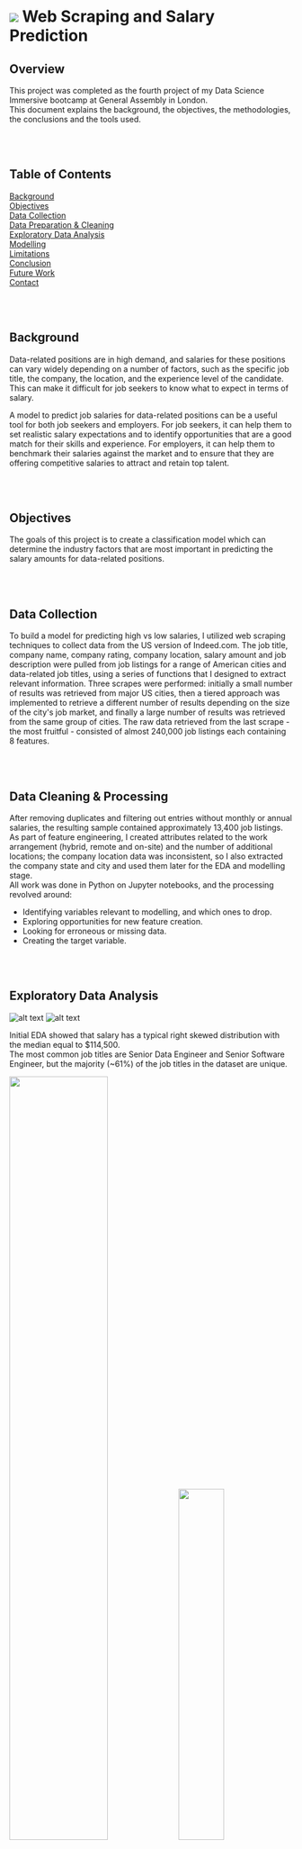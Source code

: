 # ![](https://ga-dash.s3.amazonaws.com/production/assets/logo-9f88ae6c9c3871690e33280fcf557f33.png) Web Scraping and Salary Prediction



## Overview

This project was completed as the fourth project of my Data Science Immersive bootcamp at General Assembly in London.  
This document explains the background, the objectives, the methodologies, the conclusions and the tools used.  

<br/><br/>



## Table of Contents

[Background](#Background)  
[Objectives](#Objectives)  
[Data Collection](#Data-Collection)  
[Data Preparation & Cleaning](#Data-Preparation-&-Cleaning)  
[Exploratory Data Analysis](#Exploratory-Data-Analysis)  
[Modelling](#Modelling)  
[Limitations](#Limitations)  
[Conclusion](#Conclusion)  
[Future Work](#Future-Work)  
[Contact](#Contact)  


<br/><br/>

## Background

Data-related positions are in high demand, and salaries for these positions can vary widely depending on a number of factors, such as the specific job title, the company, the location, and the experience level of the candidate. This can make it difficult for job seekers to know what to expect in terms of salary.  

A model to predict job salaries for data-related positions can be a useful tool for both job seekers and employers. For job seekers, it can help them to set realistic salary expectations and to identify opportunities that are a good match for their skills and experience. For employers, it can help them to benchmark their salaries against the market and to ensure that they are offering competitive salaries to attract and retain top talent.  

<br/><br/>

## Objectives

The goals of this project is to create a classification model which can determine the industry factors that are most important in predicting the salary amounts for data-related positions.

<br/><br/>


## Data Collection

To build a model for predicting high vs low salaries, I utilized web scraping techniques to collect data from the US version of Indeed.com.
The job title, company name, company rating, company location, salary amount and job description were pulled from job listings for a range of American cities and data-related job titles, using a series of functions that I designed to extract relevant information.
Three scrapes were performed: initially a small number of results was retrieved from major US cities, then a tiered approach was implemented to retrieve a different number of results depending on the size of the city's job market, and finally a large number of results was retrieved from the same group of cities.
The raw data retrieved from the last scrape - the most fruitful - consisted of almost 240,000 job listings each containing 8 features.  

<br/><br/>


## Data Cleaning & Processing

After removing duplicates and filtering out entries without monthly or annual salaries, the resulting sample contained approximately 13,400 job listings.  
As part of feature engineering, I created attributes related to the work arrangement (hybrid, remote and on-site) and the number of additional locations; the company location data was inconsistent, so I also extracted the company state and city and used them later for the EDA and modelling stage.  
All work was done in Python on Jupyter notebooks, and the processing revolved around:

* Identifying variables relevant to modelling, and which ones to drop.
* Exploring opportunities for new feature creation.
* Looking for erroneous or missing data.
* Creating the target variable.  

<br/><br/>


## Exploratory Data Analysis
  
  
![alt text](./images/01_heatmap_01.png "Heatmap of correlations between continuous variables")
![alt text](./images/04_boxplot_01.png "Box plots of continuous variables")

Initial EDA showed that salary has a typical right skewed distribution with the median equal to $114,500.  
The most common job titles are Senior Data Engineer and Senior Software Engineer, but the majority (~61%) of the job titles in the dataset are unique.  
  
<p float="left">
  <img src="./images/06_total_month.png" width="59%" />
  <img src="./images/07_total_day.png" width="40%" />
</p>

  ![alt text](./images/08_total_hour.png "Average Flights per Hour")

Leadership positions with the highest median salary (equal to $225,000) are those containing the word head, which are also the rarest, while those related to manager show the lowest median salary (equal to $107,500) which is less than the median salary for all roles.  
The black dotted line represents the median salary for all roles in the main dataset, which is equal to $114,500.  

<p float="left">
  <img src="./images/10_rel_delay_month.png" width="59%" />
  <img src="./images/12_rel_delay_day.png" width="40%" />
</p>

  ![alt text](./images/14_rel_delay_hour.png "Flight Delays by Hour - Relative")

The cities with the most job listings are New York City, Denver and Austin, and those with the highest median salary are Overland Park (KS), Santa Clara (CA) and Mountain View (CA), which are also the only ones exceeding $150,000.  




The states with the most job listings are New York, California and Colorado, and those with the highest median salary are Delaware, New York, Kansas and California.  


 

On-site listings are the most frequent in the dataset while hybrid listings are the smallest subset; remote positions have the highest mean and median salary while hybrid ones have the lowest.  

<br/><br/>


## Modelling

I defined the project as a classification problem using the median salary as the splitting point: the baseline accuracy was therefore 0.50, reflecting a perfectly balanced class distribution.  
I defined four sets of models based on different predictors, each with three models to run: Logistic Regression, Decision Tree with GridSearchCV and Random Forest with GridSearchCV.  

The first set of models only used the company state as a factor in predicting whether a job listing had a low salary (defined as below the median salary of all jobs) or a high salary (above the median). Among these models the best were the Logistic Regression and the Decision Tree which achieved a CV score of 0.5693.  

In the second set of models I incorporated additional features, using a set of functions designed to extract information from the job title. The work arrangement was also added on the assumption that, unless explicitly stated, the position was on-site.
Among the three models implemented, the best was the Random Forest which achieved a CV score of 0.7486, a significant improvement compared to previous models that were based only on location.  

Instead of using a limited set of functions to extract information, I enhanced the initial models by implementing NLP (Natural Language Processing) techniques. Specifically, I used CountVectorizer on the third set and TfidfVectorizer on the fourth and final set of models to extract features from the job title.  

In the third set of models Random Forest achieved the highest CV score of 0.8318, once again a significant improvement compared to the previous models that used a defined number of features.  
In the last set of models Random Forest achieved a CV score of 0.8386, the highest among all models.  
Both sets observed similar results and performed significantly better than the previous one, and the best model was the Random Forest in the fourth set with a considerable improvement (+0.34) over the baseline of 0.50.  








![alt text](./images/27_GBC_features.png "Gradient Boosting Classifier - Most Important Features")

<br/><br/>


## Limitations

The main limitations to this project come from the original operational dataset: it contains some apparently contradictory features for which very little information is available.  
Another limitation of the dataset is that it did not include any information about the actual delay time, but we could only infer the flight status.  
Additional work could be aimed at matching every flight with the relative apron spot and gate in the terminal building: this could help in performing a geospatial analysis to improve efficiency of airport facilities.  


<br/><br/>

## Conclusion

The nature of this project was primarily exploratory, so no hypothesis were made about which factor could have the greatest impact on a delayed flight.  

The final parameters tuning using GridSearchCV gave an accuracy score of 0.7973 and a CV score of 0.7805: however the model was overfitting and biased towards the majority class, which showed a good precision score and a very good recall score. The average precision score and the bad recall score for the minority class confirmed the unbalanced behaviour of the model.  

The time of the flight and the baggage weight seem to be the most important factors in a delay, which was partly reflected in the previous EDA.  


<br/><br/>

## Future Work

To further improve the current work, the following steps should be taken:
* Feature Engineering, with the creation of additional features such as aircraft size category and aircraft typology.
* Imputing values where missing, to avoid the removal of entire observations.
* Removing outliers, after further analysis and due diligence of the plausible values.
* Splitting the dataset between arriving and departing flights, examining whether the accuracy and the effectiveness of the model could be enhanced.
* Employing XGBoost and additional classifiers, checking the effects on the model's performance.  


<br/><br/>

## Contact
Interested in discussing my project further?  
Please feel free to contact me on [LinkedIn](https://www.linkedin.com/in/fedfioravanti/).  


<br/><br/>












## Business Case Overview

You're working as a data scientist for a contracting firm that's rapidly expanding. Now that they have their most valuable employee (you!), they need to leverage data to win more contracts. Your firm offers technology and scientific solutions and wants to be competitive in the hiring market. Your principal wants you to

   - determine the industry factors that are most important in predicting the salary amounts for these data.

To limit the scope, your principal has suggested that you *focus on data-related job postings*, e.g. data scientist, data analyst, research scientist, business intelligence, and any others you might think of. You may also want to decrease the scope by *limiting your search to a single region.*

Hint: Aggregators like [Indeed.com](https://www.indeed.com) regularly pool job postings from a variety of markets and industries.

**Goal:** Scrape your own data from a job aggregation tool like Indeed.com in order to collect the data to best answer this question.


